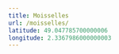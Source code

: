 ```yaml
---
title: Moisselles
url: /moisselles/
latitude: 49.047785700000006
longitude: 2.3367986000000003
---
```

